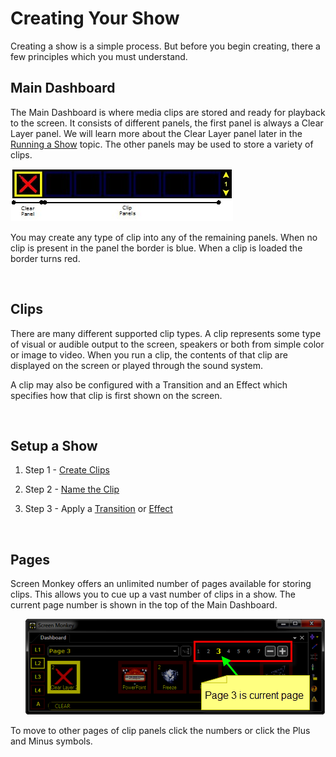 <h1>Creating Your Show</h1>
<p>Creating a show is a simple process. But before you begin creating, 
 there a few principles which you must understand.</p>
<h2>Main Dashboard</h2>
<p>The Main Dashboard is where media clips are stored and ready for playback 
 to the screen. It consists of different panels, the first panel is always 
 a Clear Layer panel. We will learn more about the Clear Layer panel later 
 in the <a class="rvts13" href="..\WorkingWithShows\RunningYourShow.md">Running a Show</a> 
 topic. The other panels may be used to store a variety of clips.</p>
<p><img alt="" src="../../images/img_202.jpg" style="margin-top: 1px; margin-bottom: 1px; 
		 margin-left: 1px; margin-right: 1px;" width="355" height="82" border="0"></p>
<p>You may create any type of clip into any of the remaining panels. When 
 no clip is present in the panel the border is blue. When a clip is loaded 
 the border turns red.</p>
<p>&#160;</p>
<h2>Clips</h2>
<p>There are many different supported clip types. A clip represents some 
 type of visual or audible output to the screen, speakers or both from 
 simple color or image to video. When you run a clip, the contents of that 
 clip are displayed on the screen or played through the sound system.</p>
<p>A clip may also be configured with a Transition and an Effect which 
 specifies how that clip is first shown on the screen.</p>
<p>&#160;</p>
<h2>Setup a Show</h2>
<ol type="1">
	<li><p><span class="rvts17">Step 1</span> <span class="rvts11">-</span> 
	 <a href="CreatingClips.md">Create Clips</a></p></li>
	<li><p><span class="rvts18">Step 2</span> <span class="rvts14">-</span> 
	 <a href="NamingClipsandPages.md">Name the Clip</a></p></li>
	<li><p><span class="rvts18">Step 3</span> <span class="rvts14">-</span> 
	 Apply a <a href="Transitions.md">Transition</a> or <a href="Effects.md">Effect</a></p></li>
</ol>
<p>&#160;</p>
<h2><span class="rvts12">Pages</span></h2>
<p>Screen Monkey offers an unlimited number of pages available for storing 
 clips. This allows you to cue up a vast number of clips in a show. The 
 current page number is shown in the top of the Main Dashboard.</p>
<p style="margin-left: 24px;"><img src="../../images/Page3.png" style="border: none;" alt="" border="0"></p>
<p>To move to other pages of clip panels click the numbers or click the 
 Plus and Minus symbols.</p>
